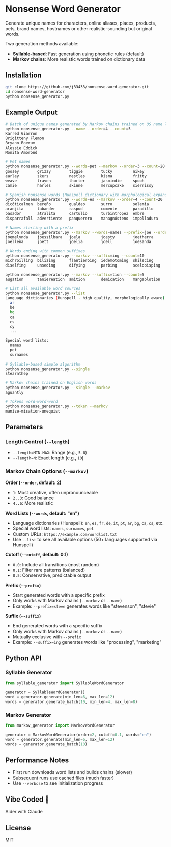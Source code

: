 # Nonsense Word Generator

Generate unique names for characters, online aliases, places, products, pets, brand names, hostnames or other realistic-sounding but original words.

Two generation methods available:
- **Syllable-based**: Fast generation using phonetic rules (default)
- **Markov chains**: More realistic words trained on dictionary data

## Installation

```bash
git clone https://github.com/j33433/nonsense-word-generator.git
cd nonsense-word-generator
python nonsense_generator.py
```

## Example Output

```bash
# Batch of unique names generated by Markov chains trained on US name lists
python nonsense_generator.py --name --order=4 --count=5
Karred Giarron
Brigitteny Flemon
Bryann Boerum
Alessie Eddick
Monita Amorond

# Pet names
python nonsense_generator.py --words=pet --markov --order=3 --count=20
goosey        grizzy        tiggie        tucky         nikey
earley        skers         nestles       kisma         fritty
weave         traven        thorter       jasmindie     spooh
camie         harles        skinne        mercupcake    sierrissy

# Spanish nonsense words (Hunspell dictionary with morphological expansion)
python nonsense_generator.py --words=es --markov --order=4 --count=20
dicóticalmen  bereño        gualdeo       surro         solemia
aranjita      tabander      raspud        comente       paradillo
basador       atralita      cartulio      turbintropez  embre
disparrafall  advertiente   panquerero    managnósteno  impolladura

# Names starting with a prefix
python nonsense_generator.py --markov --words=names --prefix=joe --order=2 --count=10 --length=5-20
joemelynda    joessilbara   joela         joesty        joetherra
joellena      joett         joelia        joell         joesanda

# Words ending with common suffixes
python nonsense_generator.py --markov --suffix=ing --count=10
michroilling  bilizing      flantieroing  iedemotoming  shilecing   
diselfing     unseding      difying       parbing       scelobisping

python nonsense_generator.py --markov --suffix=tion --count=5
augation      taniereation  amition       demication    mangablotion

# List all available word sources
python nonsense_generator.py --list
Language dictionaries (Hunspell - high quality, morphologically aware):
  ar
  be
  bg
  ca
  cs
  cy
  ...

Special word lists:
  names
  pet
  surnames
 
# Syllable-based simple algorithm
python nonsense_generator.py --single
stearnthep

# Markov chains trained on English words
python nonsense_generator.py --single --markov
aguantly

# Tokens word-word-word
python nonsense_generator.py --token --markov
manize-misation-unequist
```

## Parameters

### Length Control (`--length`)
- `--length=MIN-MAX`: Range (e.g., `5-8`)
- `--length=N`: Exact length (e.g., `10`)

### Markov Chain Options (`--markov`)

**Order (`--order`, default: 2)**
- `1`: Most creative, often unpronounceable
- `2..3`: Good balance
- `4..6`: More realistic

**Word Lists (`--words`, default: "en")**
- Language dictionaries (Hunspell): `en`, `es`, `fr`, `de`, `it`, `pt`, `ar`, `bg`, `ca`, `cs`, etc.
- Special word lists: `names`, `surnames`, `pet`
- Custom URLs: `https://example.com/wordlist.txt`
- Use `--list` to see all available options (50+ languages supported via Hunspell)

**Cutoff (`--cutoff`, default: 0.1)**
- `0.0`: Include all transitions (most random)
- `0.1`: Filter rare patterns (balanced)
- `0.5`: Conservative, predictable output

**Prefix (`--prefix`)**
- Start generated words with a specific prefix
- Only works with Markov chains (`--markov` or `--name`)
- Example: `--prefix=steve` generates words like "stevenson", "stevie"

**Suffix (`--suffix`)**
- End generated words with a specific suffix
- Only works with Markov chains (`--markov` or `--name`)
- Mutually exclusive with `--prefix`
- Example: `--suffix=ing` generates words like "processing", "marketing"

## Python API

### Syllable Generator
```python
from syllable_generator import SyllableWordGenerator

generator = SyllableWordGenerator()
word = generator.generate(min_len=6, max_len=12)
words = generator.generate_batch(10, min_len=4, max_len=8)
```

### Markov Generator
```python
from markov_generator import MarkovWordGenerator

generator = MarkovWordGenerator(order=2, cutoff=0.1, words="en")
word = generator.generate(min_len=6, max_len=12)
words = generator.generate_batch(10)
```

## Performance Notes
- First run downloads word lists and builds chains (slower)
- Subsequent runs use cached files (much faster)
- Use `--verbose` to see initialization progress

## Vibe Coded 🤖
Aider with Claude

## License
MIT

